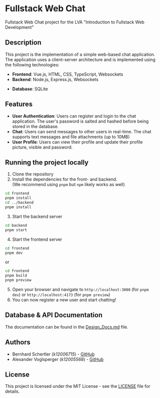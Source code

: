 # Fullstack Web Chat
Fullstack Web Chat project for the LVA "Introduction to Fullstack Web Development"

## Description
This project is the implementation of a simple web-based chat application. The application uses a client-server architecture and is implemented using the following technologies:
- **Frontend**: Vue.js, HTML, CSS, TypeScript, Websockets
- **Backend**: Node.js, Express.js, Websockets
* **Database**: SQLite

## Features
- **User Authentication**: Users can register and login to the chat application. The user's password is salted and hashed before being stored in the database.
- **Chat**: Users can send messages to other users in real-time. The chat supports text messages and file attachments (up to 10MB)
- **User Profile**: Users can view their profile and update their profile picture, visible and password.

## Running the project locally
1. Clone the repository
2. Install the dependencies for the front- and backend.  
(We recommend using `pnpm` but `npm` likely works as well)
```bash
cd frontend
pnpm install
cd ../backend
pnpm install
```
3. Start the backend server
```bash
cd backend
pnpm start
```
4. Start the frontend server
```bash
cd frontend
pnpm dev
```
or
```bash
cd frontend
pnpm build
pnpm preview
```
5. Open your browser and navigate to `http://localhost:3000` (for `pnpm dev`) or `http://localhost:4173` (for `pnpm preview`)
6. You can now register a new user and start chatting!

## Database & API Documentation
The documentation can be found in the [Design_Docs.md](Design_Docs.md) file.

## Authors
- Bernhard Schertler (*k12006715*) - [GitHub](https://github.com/Bernhard2000)
- Alexander Voglsperger (*k12005568*) - [GitHub](https://github.com/MrMinemeet)

## License
This project is licensed under the MIT License - see the [LICENSE](LICENSE) file for details.